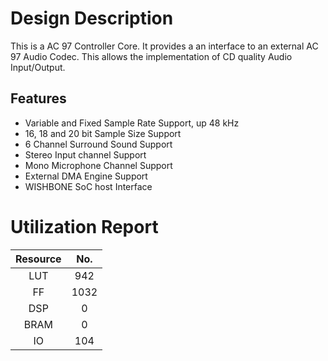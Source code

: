 # Design Description

This is a AC 97 Controller Core. It provides a an interface to an external AC 97 Audio Codec. This allows the implementation of CD quality Audio Input/Output.

## Features

- Variable and Fixed Sample Rate Support, up 48 kHz
- 16, 18 and 20 bit Sample Size Support
- 6 Channel Surround Sound Support
- Stereo Input channel Support
- Mono Microphone Channel Support
- External DMA Engine Support
- WISHBONE SoC host Interface 

# Utilization Report

|Resource| No.|
|:---:|:---:|
|LUT|942|
|FF|1032|
|DSP|0|
|BRAM|0|
|IO|104|
